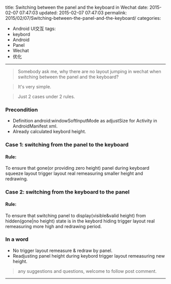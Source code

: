title: Switching between the panel and the keyboard in Wechat
date: 2015-02-07 07:47:03
updated: 2015-02-07 07:47:03
permalink: 2015/02/07/Switching-between-the-panel-and-the-keyboard/
categories:
- Android UI交互
tags:
- keybord
- Android
- Panel
- Wechat
- 优化

---

>Somebody ask me, why there are no layout jumping in wechat when switching between the panel and the keyboard?

>It's very simple.

>Just 2 cases under 2 rules.

<!--more-->

### Precondition

- Definition android:windowSoftInputMode as adjustSize for Activity in AndroidManifest xml.
- Already calculated keybord height.


### Case 1: switching from the panel to the keyboard

#### Rule:

To ensure that gone(or providing zero height) panel during keyboard squeeze layout trigger layout real remeasuring smaller height and redrawing.

### Case 2: switching from the keyboard to the panel

#### Rule:
To ensure that switching panel to display(visible&valid height) from hidden(gone|no height) state is in the keybord hiding trigger layout real remeasuring more high and redrawing period.


### In a word

- No trigger layout remeasure & redraw by panel.
- Readjusting panel height during keybord trigger layout remeasuring new height.

>any suggestions and questions, welcome to follow post comment.

---
